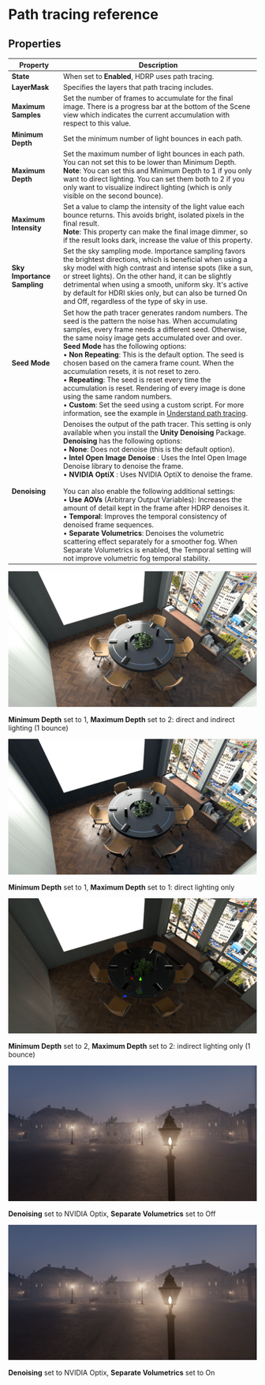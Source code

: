 # Path tracing reference

## Properties

| Property                    | Description                                                  |
| --------------------------- | ------------------------------------------------------------ |
| **State**                   | When set to **Enabled**, HDRP uses path tracing.             |
| **LayerMask**               | Specifies the layers that path tracing includes.             |
| **Maximum Samples**         | Set the number of frames to accumulate for the final image. There is a progress bar at the bottom of the Scene view which indicates the current accumulation with respect to this value. |
| **Minimum Depth**           | Set the minimum number of light bounces in each path.        |
| **Maximum Depth**           | Set the maximum number of light bounces in each path. You can not set this to be lower than Minimum Depth.<br /> **Note**: You can set this and Minimum Depth to 1 if you only want to direct lighting. You can set them both to 2 if you only want to visualize indirect lighting (which is only visible on the second bounce). |
| **Maximum Intensity**       | Set a value to clamp the intensity of the light value each bounce returns. This avoids bright, isolated pixels in the final result.<br />**Note**: This property can make the final image dimmer, so if the result looks dark, increase the value of this property. |
| **Sky Importance Sampling** | Set the sky sampling mode. Importance sampling favors the brightest directions, which is beneficial when using a sky model with high contrast and intense spots (like a sun, or street lights). On the other hand, it can be slightly detrimental when using a smooth, uniform sky. It's active by default for HDRI skies only, but can also be turned On and Off, regardless of the type of sky in use. |
| **Seed Mode**               | Set how the path tracer generates random numbers. The seed is the pattern the noise has. When accumulating samples, every frame needs a different seed. Otherwise, the same noisy image gets accumulated over and over.  **Seed Mode** has the following options:<br />&#8226; **Non Repeating**: This is the default option. The seed is chosen based on the camera frame count. When the accumulation resets, it is not reset to zero. <br />&#8226; **Repeating**: The seed is reset every time the accumulation is reset. Rendering of every image is done using the same random numbers.<br />&#8226; **Custom**: Set the seed using a custom script. For more information, see the example in [Understand path tracing](path-tracing-understand.md).|
| **Denoising**               | Denoises the output of the path tracer. This setting is only available when you install the **Unity Denoising** Package. **Denoising** has the following options:<br />&#8226; **None**: Does not denoise (this is the default option).<br />&#8226; **Intel Open Image Denoise** : Uses the Intel Open Image Denoise library to denoise the frame.<br />&#8226; **NVIDIA OptiX** : Uses NVIDIA OptiX to denoise the frame.<br /><br />You can also enable the following additional settings:<br />&#8226; **Use AOVs** (Arbitrary Output Variables): Increases the amount of detail kept in the frame after HDRP denoises it.<br />&#8226; **Temporal**: Improves the temporal consistency of denoised frame sequences.<br />&#8226; **Separate Volumetrics**: Denoises the volumetric scattering effect separately for a smoother fog. When Separate Volumetrics is enabled, the Temporal setting will not improve volumetric fog temporal stability. |

![](Images/RayTracingPathTracing4.png)

**Minimum Depth** set to 1, **Maximum Depth** set to 2: direct and indirect lighting (1 bounce)

![](Images/RayTracingPathTracing5.png)

**Minimum Depth** set to 1, **Maximum Depth** set to 1: direct lighting only

![](Images/RayTracingPathTracing6.png)

**Minimum Depth** set to 2, **Maximum Depth** set to 2: indirect lighting only (1 bounce)

![](Images/RayTracingPathTracing8.png)

**Denoising** set to NVIDIA Optix, **Separate Volumetrics** set to Off

![](Images/RayTracingPathTracing7.png)

**Denoising** set to NVIDIA Optix, **Separate Volumetrics** set to On
